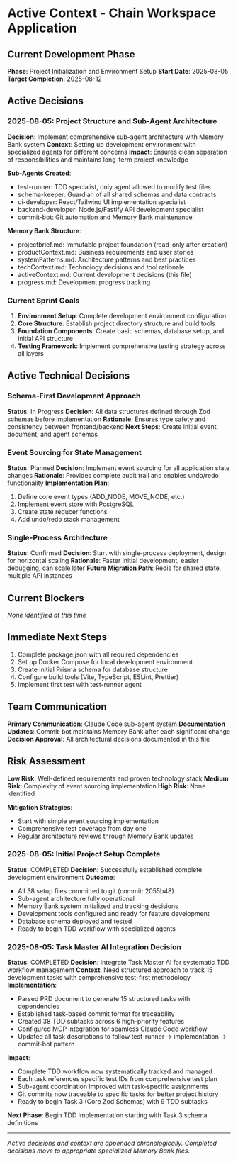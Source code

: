 # Active Context - Chain Workspace Application

## Current Development Phase
**Phase**: Project Initialization and Environment Setup
**Start Date**: 2025-08-05
**Target Completion**: 2025-08-12

## Active Decisions

### 2025-08-05: Project Structure and Sub-Agent Architecture
**Decision**: Implement comprehensive sub-agent architecture with Memory Bank system
**Context**: Setting up development environment with specialized agents for different concerns
**Impact**: Ensures clean separation of responsibilities and maintains long-term project knowledge

**Sub-Agents Created**:
- test-runner: TDD specialist, only agent allowed to modify test files
- schema-keeper: Guardian of all shared schemas and data contracts
- ui-developer: React/Tailwind UI implementation specialist
- backend-developer: Node.js/Fastify API development specialist  
- commit-bot: Git automation and Memory Bank maintenance

**Memory Bank Structure**:
- projectbrief.md: Immutable project foundation (read-only after creation)
- productContext.md: Business requirements and user stories
- systemPatterns.md: Architecture patterns and best practices
- techContext.md: Technology decisions and tool rationale
- activeContext.md: Current development decisions (this file)
- progress.md: Development progress tracking

### Current Sprint Goals
1. **Environment Setup**: Complete development environment configuration
2. **Core Structure**: Establish project directory structure and build tools
3. **Foundation Components**: Create basic schemas, database setup, and initial API structure
4. **Testing Framework**: Implement comprehensive testing strategy across all layers

## Active Technical Decisions

### Schema-First Development Approach
**Status**: In Progress
**Decision**: All data structures defined through Zod schemas before implementation
**Rationale**: Ensures type safety and consistency between frontend/backend
**Next Steps**: Create initial event, document, and agent schemas

### Event Sourcing for State Management
**Status**: Planned
**Decision**: Implement event sourcing for all application state changes
**Rationale**: Provides complete audit trail and enables undo/redo functionality
**Implementation Plan**: 
1. Define core event types (ADD_NODE, MOVE_NODE, etc.)
2. Implement event store with PostgreSQL
3. Create state reducer functions
4. Add undo/redo stack management

### Single-Process Architecture
**Status**: Confirmed
**Decision**: Start with single-process deployment, design for horizontal scaling
**Rationale**: Faster initial development, easier debugging, can scale later
**Future Migration Path**: Redis for shared state, multiple API instances

## Current Blockers
*None identified at this time*

## Immediate Next Steps
1. Complete package.json with all required dependencies
2. Set up Docker Compose for local development environment  
3. Create initial Prisma schema for database structure
4. Configure build tools (Vite, TypeScript, ESLint, Prettier)
5. Implement first test with test-runner agent

## Team Communication
**Primary Communication**: Claude Code sub-agent system
**Documentation Updates**: Commit-bot maintains Memory Bank after each significant change
**Decision Approval**: All architectural decisions documented in this file

## Risk Assessment
**Low Risk**: Well-defined requirements and proven technology stack
**Medium Risk**: Complexity of event sourcing implementation
**High Risk**: None identified

**Mitigation Strategies**:
- Start with simple event sourcing implementation
- Comprehensive test coverage from day one
- Regular architecture reviews through Memory Bank updates

### 2025-08-05: Initial Project Setup Complete
**Status**: COMPLETED
**Decision**: Successfully established complete development environment
**Outcome**: 
- All 38 setup files committed to git (commit: 2055b48)
- Sub-agent architecture fully operational
- Memory Bank system initialized and tracking decisions
- Development tools configured and ready for feature development
- Database schema deployed and tested
- Ready to begin TDD workflow with specialized agents

### 2025-08-05: Task Master AI Integration Decision
**Status**: COMPLETED
**Decision**: Integrate Task Master AI for systematic TDD workflow management
**Context**: Need structured approach to track 15 development tasks with comprehensive test-first methodology
**Implementation**:
- Parsed PRD document to generate 15 structured tasks with dependencies
- Established task-based commit format for traceability
- Created 38 TDD subtasks across 6 high-priority features
- Configured MCP integration for seamless Claude Code workflow
- Updated all task descriptions to follow test-runner → implementation → commit-bot pattern

**Impact**: 
- Complete TDD workflow now systematically tracked and managed
- Each task references specific test IDs from comprehensive test plan
- Sub-agent coordination improved with task-specific assignments
- Git commits now traceable to specific tasks for better project history
- Ready to begin Task 3 (Core Zod Schemas) with 9 TDD subtasks

**Next Phase**: Begin TDD implementation starting with Task 3 schema definitions

---

*Active decisions and context are appended chronologically. Completed decisions move to appropriate specialized Memory Bank files.*